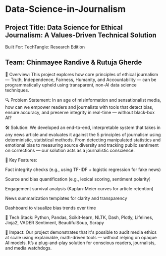 # Data-Science-in-Journalism

## Project Title: Data Science for Ethical Journalism: A Values-Driven Technical Solution
Built For: TechTangle: Research Edition
## Team: Chinmayee Randive & Rutuja Gherde

🧠 Overview:
This project explores how core principles of ethical journalism — Truth, Independence, Fairness, Humanity, and Accountability — can be programmatically upheld using transparent, non-AI data science techniques.

🔍 Problem Statement:
In an age of misinformation and sensationalist media, how can we empower readers and journalists with tools that detect bias, ensure accuracy, and preserve integrity in real-time — without black-box AI?

🛠️ Solution:
We developed an end-to-end, interpretable system that takes in any news article and evaluates it against the 5 principles of journalism using deterministic, statistical methods. From detecting manipulated statistics and emotional bias to measuring source diversity and tracking public sentiment on corrections — our solution acts as a journalistic conscience.

🧪 Key Features:

Fact integrity checks (e.g., using TF-IDF + logistic regression for fake news)

Source and bias quantification (e.g., lexical scoring, sentiment polarity)

Engagement survival analysis (Kaplan-Meier curves for article retention)

News summarization templates for clarity and transparency

Dashboard to visualize bias trends over time

🔗 Tech Stack: Python, Pandas, Scikit-learn, NLTK, Dash, Plotly, Lifelines, Jinja2, VADER Sentiment, BeautifulSoup, Scrapy

🎯 Impact:
Our project demonstrates that it's possible to audit media ethics at scale using explainable, math-driven tools — without relying on opaque AI models. It’s a plug-and-play solution for conscious readers, journalists, and media watchdogs.
